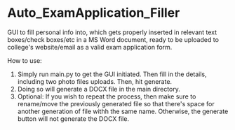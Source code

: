 # Auto_ExamApplication_Filler
GUI to fill personal info into, which gets properly inserted in relevant text boxes/check boxes/etc in a MS Word document, ready to be uploaded to college's website/email as a valid exam application form.

How to use:
1) Simply run main.py to get the GUI initiated. Then fill in the details, including two photo files uploads. Then, hit generate. 
2) Doing so will generate a DOCX file in the main directory.
3) Optional: If you wish to repeat the process, then make sure to rename/move the previously generated file so that there's space for another generation of file withh the same name. Otherwise, the generate button will not generate the DOCX file.
